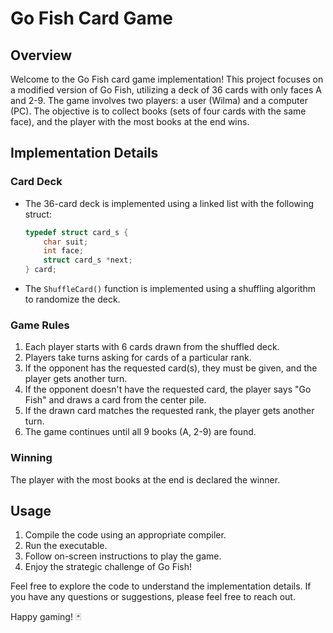 # Go Fish Card Game

## Overview
Welcome to the Go Fish card game implementation! This project focuses on a modified version of Go Fish, utilizing a deck of 36 cards with only faces A and 2-9. The game involves two players: a user (Wilma) and a computer (PC). The objective is to collect books (sets of four cards with the same face), and the player with the most books at the end wins.

## Implementation Details
### Card Deck
- The 36-card deck is implemented using a linked list with the following struct:
    ```c
    typedef struct card_s {
        char suit;
        int face;
        struct card_s *next;
    } card;
    ```
- The `ShuffleCard()` function is implemented using a shuffling algorithm to randomize the deck.

### Game Rules
1. Each player starts with 6 cards drawn from the shuffled deck.
2. Players take turns asking for cards of a particular rank.
3. If the opponent has the requested card(s), they must be given, and the player gets another turn.
4. If the opponent doesn't have the requested card, the player says "Go Fish" and draws a card from the center pile.
5. If the drawn card matches the requested rank, the player gets another turn.
6. The game continues until all 9 books (A, 2-9) are found.

### Winning
The player with the most books at the end is declared the winner.

## Usage
1. Compile the code using an appropriate compiler.
2. Run the executable.
3. Follow on-screen instructions to play the game.
4. Enjoy the strategic challenge of Go Fish!

Feel free to explore the code to understand the implementation details. If you have any questions or suggestions, please feel free to reach out.

Happy gaming! 🃏
